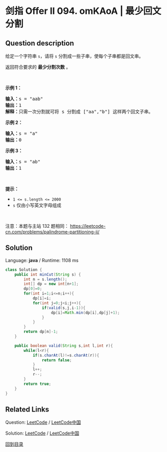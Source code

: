 ﻿# 剑指 Offer II 094. omKAoA | 最少回文分割

## Question description

<!--If you want to use the English description, use <p>English description is not available for the problem. Please switch to Chinese.</p>
 instead-->
<p>给定一个字符串 <code>s</code>，请将 <code>s</code> 分割成一些子串，使每个子串都是回文串。</p>

<p>返回符合要求的 <strong>最少分割次数</strong> 。</p>

<div class="original__bRMd">
<div>
<p>&nbsp;</p>

<p><strong>示例 1：</strong></p>

<pre>
<strong>输入：</strong>s = &quot;aab&quot;
<strong>输出：</strong>1
<strong>解释：</strong>只需一次分割就可将&nbsp;s<em> </em>分割成 [&quot;aa&quot;,&quot;b&quot;] 这样两个回文子串。
</pre>

<p><strong>示例 2：</strong></p>

<pre>
<strong>输入：</strong>s = &quot;a&quot;
<strong>输出：</strong>0
</pre>

<p><strong>示例 3：</strong></p>

<pre>
<strong>输入：</strong>s = &quot;ab&quot;
<strong>输出：</strong>1
</pre>

<p>&nbsp;</p>

<p><strong>提示：</strong></p>

<ul>
	<li><code>1 &lt;= s.length &lt;= 2000</code></li>
	<li><code>s</code> 仅由小写英文字母组成</li>
</ul>
</div>
</div>

<p>&nbsp;</p>

<p><meta charset="UTF-8" />注意：本题与主站 132&nbsp;题相同：&nbsp;<a href="https://leetcode-cn.com/problems/palindrome-partitioning-ii/">https://leetcode-cn.com/problems/palindrome-partitioning-ii/</a></p>




## Solution

Language: **java**  /  Runtime: 1108 ms

```java
class Solution {
    public int minCut(String s) {
        int n = s.length();
        int[] dp = new int[n+1];
        dp[0]=0;
        for(int i=1;i<=n;i++){
            dp[i]=i;
            for(int j=0;j<i;j++){
                if(valid(s,j,i-1)){
                    dp[i]=Math.min(dp[i],dp[j]+1);
                }
            }
        }
        return dp[n]-1;
    }

    public boolean valid(String s,int l,int r){
        while(l<r){
            if(s.charAt(l)!=s.charAt(r)){
                return false;
            }
            l++;
            r--;
        }
        return true;
    }
}


```



## Related Links

Question: [LeetCode](https://leetcode.com/problems/omKAoA/description/)  /  [LeetCode中国](https://leetcode-cn.com/problems/omKAoA/description/)

Solution: [LeetCode](https://leetcode.com/articles/omKAoA/)  /  [LeetCode中国](https://leetcode-cn.com/articles/omKAoA/)

[回到目录](../README.md)